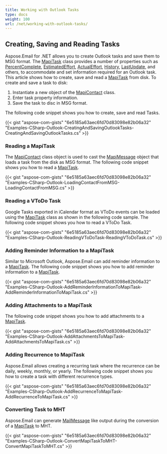 ```yaml
---
title: Working with Outlook Tasks
type: docs
weight: 100
url: /net/working-with-outlook-tasks/
---
```



## **Creating, Saving and Reading Tasks**
Aspose.Email for .NET allows you to create Outlook tasks and save them to MSG format. The [MapiTask](https://apireference.aspose.com/net/email/aspose.email.mapi/mapitask) class provides a number of properties such as [PercentComplete](https://apireference.aspose.com/net/email/aspose.email.mapi/mapitask/properties/percentcomplete), [EstimatedEffort](https://apireference.aspose.com/net/email/aspose.email.mapi/mapitask/properties/estimatedeffort), [ActualEffort](https://apireference.aspose.com/net/email/aspose.email.mapi/mapitask/properties/actualeffort), [History](https://apireference.aspose.com/net/email/aspose.email.mapi/mapitask/properties/history), [LastUpdate](https://apireference.aspose.com/net/email/aspose.email.mapi/mapitask/properties/lastupdate), and others, to accommodate and set information required for an Outlook task. This article shows how to create, save and read a [MapiTask](https://apireference.aspose.com/net/email/aspose.email.mapi/mapitask) from disk. To create and save a task to disk:

1. Instantiate a new object of the [MapiContact](https://apireference.aspose.com/net/email/aspose.email.mapi/mapicontact) class.
1. Enter task property information.
1. Save the task to disc in MSG format.

The following code snippet shows you how to create, save and read Tasks.



{{< gist "aspose-com-gists" "6e5185a63aec6fd70d83098e82b06a32" "Examples-CSharp-Outlook-CreatingAndSavingOutlookTasks-CreatingAndSavingOutlookTasks.cs" >}}
### **Reading a MapiTask**
The [MapiContact](https://apireference.aspose.com/net/email/aspose.email.mapi/mapicontact) class object is used to cast the [MapiMessage](https://apireference.aspose.com/net/email/aspose.email.mapi/mapimessage) object that loads a task from the disk as MSG format. The following code snippet shows you how to read a [MapiTask](https://apireference.aspose.com/net/email/aspose.email.mapi/mapitask).



{{< gist "aspose-com-gists" "6e5185a63aec6fd70d83098e82b06a32" "Examples-CSharp-Outlook-LoadingContactFromMSG-LoadingContactFromMSG.cs" >}}
### **Reading a VToDo Task**
Google Tasks exported in iCalendar format as VToDo events can be loaded using the [MapiTask](https://apireference.aspose.com/net/email/aspose.email.mapi/mapitask) class as shown in the following code sample. The following code snippet shows you how to read a VToDo Task.



{{< gist "aspose-com-gists" "6e5185a63aec6fd70d83098e82b06a32" "Examples-CSharp-Outlook-ReadingVToDoTask-ReadingVToDoTask.cs" >}}
### **Adding Reminder Information to a MapiTask**
Similar to Microsoft Outlook, Aspose.Email can add reminder information to a [MapiTask](https://apireference.aspose.com/net/email/aspose.email.mapi/mapitask). The following code snippet shows you how to add reminder information to a [MapiTask](https://apireference.aspose.com/net/email/aspose.email.mapi/mapitask).



{{< gist "aspose-com-gists" "6e5185a63aec6fd70d83098e82b06a32" "Examples-CSharp-Outlook-AddReminderInformationToMapiTask-AddReminderInformationToMapiTask.cs" >}}
### **Adding Attachments to a MapiTask**
The following code snippet shows you how to add attachments to a [MapiTask](https://apireference.aspose.com/net/email/aspose.email.mapi/mapitask).



{{< gist "aspose-com-gists" "6e5185a63aec6fd70d83098e82b06a32" "Examples-CSharp-Outlook-AddAttachmentsToMapiTask-AddAttachmentsToMapiTask.cs" >}}
### **Adding Recurrence to MapiTask**
Aspose.Email allows creating a recurring task where the recurrence can be daily, weekly, monthly, or yearly. The following code snippet shows you how to create a task with different recurrence types.



{{< gist "aspose-com-gists" "6e5185a63aec6fd70d83098e82b06a32" "Examples-CSharp-Outlook-AddRecurrenceToMapiTask-AddRecurrenceToMapiTask.cs" >}}
### **Converting Task to MHT**
Aspose.Email can generate [MailMessage](https://apireference.aspose.com/net/email/aspose.email/mailmessage) like output during the conversion of a [MapiTask](https://apireference.aspose.com/net/email/aspose.email.mapi/mapitask) to MHT.

{{< gist "aspose-com-gists" "6e5185a63aec6fd70d83098e82b06a32" "Examples-CSharp-Outlook-ConvertMapiTaskToMHT-ConvertMapiTaskToMHT.cs" >}}
